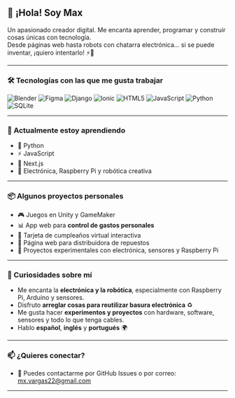 ## 👋 ¡Hola! Soy Max

Un apasionado creador digital. Me encanta aprender, programar y construir cosas únicas con tecnología.  
Desde páginas web hasta robots con chatarra electrónica… si se puede inventar, ¡quiero intentarlo! ⚡🤖

---

### 🛠️ Tecnologías con las que me gusta trabajar

![Blender](https://img.shields.io/badge/blender-%23F5792A.svg?style=for-the-badge&logo=blender&logoColor=white)
![Figma](https://img.shields.io/badge/figma-%23F24E1E.svg?style=for-the-badge&logo=figma&logoColor=white)
![Django](https://img.shields.io/badge/django-%23092E20.svg?style=for-the-badge&logo=django&logoColor=white)
![Ionic](https://img.shields.io/badge/Ionic-%233880FF.svg?style=for-the-badge&logo=Ionic&logoColor=white)
![HTML5](https://img.shields.io/badge/html5-%23E34F26.svg?style=for-the-badge&logo=html5&logoColor=white)
![JavaScript](https://img.shields.io/badge/javascript-%23323330.svg?style=for-the-badge&logo=javascript&logoColor=%23F7DF1E)
![Python](https://img.shields.io/badge/python-3670A0?style=for-the-badge&logo=python&logoColor=ffdd54)
![SQLite](https://img.shields.io/badge/sqlite-%2307405e.svg?style=for-the-badge&logo=sqlite&logoColor=white)

---

### 🌱 Actualmente estoy aprendiendo

- 🐍 Python
- ⚡ JavaScript
- 🔁 Next.js
- 🤖 Electrónica, Raspberry Pi y robótica creativa

---

### 📦 Algunos proyectos personales

- 🎮 Juegos en Unity y GameMaker
- 📊 App web para **control de gastos personales**
- 💌 Tarjeta de cumpleaños virtual interactiva
- 🚗 Página web para distribuidora de repuestos
- 🧠 Proyectos experimentales con electrónica, sensores y Raspberry Pi

---

### 🎨 Curiosidades sobre mí

- Me encanta la **electrónica y la robótica**, especialmente con Raspberry Pi, Arduino y sensores.
- Disfruto **arreglar cosas para reutilizar basura electrónica** ♻️
- Me gusta hacer **experimentos y proyectos** con hardware, software, sensores y todo lo que tenga cables.
- Hablo **español**, **inglés** y **portugués** 🌍
---

### 📫 ¿Quieres conectar?

- 📨 Puedes contactarme por GitHub Issues o por correo: <u>mx.vargas22@gmail.com</u>

---
